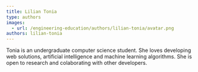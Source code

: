 ```yaml
---
title: Lilian Tonia
type: authors
images:
  - url: /engineering-education/authors/lilian-tonia/avatar.png
authors: lilian-tonia
---
```

Tonia is an undergraduate computer science student. She loves developing web solutions, artificial intelligence and machine learning algorithms. She is open to research and colaborating with other developers.
